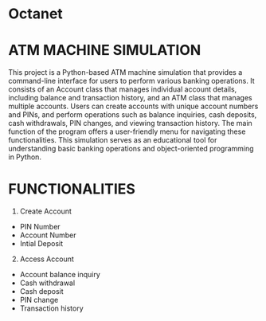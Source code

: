 # Octanet
# ATM MACHINE SIMULATION
This project is a Python-based ATM machine simulation that provides a command-line interface for users to perform various banking operations. It consists of an Account class that manages individual account details, including balance and transaction history, and an ATM class that manages multiple accounts. Users can create accounts with unique account numbers and PINs, and perform operations such as balance inquiries, cash deposits, cash withdrawals, PIN changes, and viewing transaction history. The main function of the program offers a user-friendly menu for navigating these functionalities. This simulation serves as an educational tool for understanding basic banking operations and object-oriented programming in Python.

# FUNCTIONALITIES
1. Create Account
- PIN Number
- Account Number
- Intial Deposit
2. Access Account
- Account balance inquiry
- Cash withdrawal
- Cash deposit
- PIN change
- Transaction history

